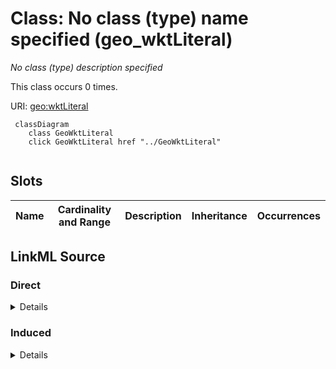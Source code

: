 

# Class: No class (type) name specified (geo_wktLiteral)


_No class (type) description specified_






This class occurs 0 times.


URI: [geo:wktLiteral](http://www.opengis.net/ont/geosparql#wktLiteral)






```mermaid
 classDiagram
    class GeoWktLiteral
    click GeoWktLiteral href "../GeoWktLiteral"
      
```




<!-- no inheritance hierarchy -->


## Slots

| Name | Cardinality and Range | Description | Inheritance | Occurrences |
| ---  | --- | --- | --- | --- |














## LinkML Source

<!-- TODO: investigate https://stackoverflow.com/questions/37606292/how-to-create-tabbed-code-blocks-in-mkdocs-or-sphinx -->

### Direct

<details>

```yaml
name: geo_wktLiteral
conforms_to: No schema conformance document specified
annotations:
  count:
    tag: count
    value: 0
description: No class (type) description specified
title: No class (type) name specified
from_schema: fio-kg
rank: 1000
class_uri: geo:wktLiteral

```
</details>

### Induced

<details>

```yaml
name: geo_wktLiteral
conforms_to: No schema conformance document specified
annotations:
  count:
    tag: count
    value: 0
description: No class (type) description specified
title: No class (type) name specified
from_schema: fio-kg
rank: 1000
class_uri: geo:wktLiteral

```
</details>